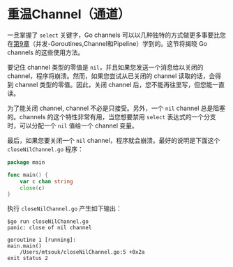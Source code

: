 # **重温Channel（通道）**

一旦掌握了 `select` 关键字，Go channels 可以以几种独特的方式做更多事要比您在[第9章](https://github.com/hantmac/Mastering_Go_ZH_CN/tree/master/eBook/chapter9/09.0.md)（并发-Goroutines,Channel和Pipeline）学到的。这节将揭晓 Go channels 的这些使用方法。

要记住 channel 类型的零值是 `nil`，并且如果您发送一个消息给以关闭的 channel，程序将崩溃。然而，如果您尝试从已关闭的 channel 读取的话，会得到 channel 类型的零值。因此，关闭 channel 后，您不能再往里写，但您能一直读。

为了能关闭 channel, channel 不必是只接受。另外，一个 `nil` channel 总是阻塞的。channels 的这个特性非常有用，当您想要禁用 `select` 表达式的一个分支时，可以分配一个 `nil` 值给一个 channel 变量。

最后，如果您要关闭一个 `nil` channel，程序就会崩溃。最好的说明是下面这个 `closeNilChannel.go` 程序：

```go
package main

func main() {
    var c chan string
    close(c)
}
```

执行 `closeNilChannel.go` 产生如下输出：

```shell
$go run closeNilChannel.go
panic: close of nil channel

goroutine 1 [running]:
main.main()
    /Users/mtsouk/closeNilChannel.go:5 +0x2a
exit status 2
```